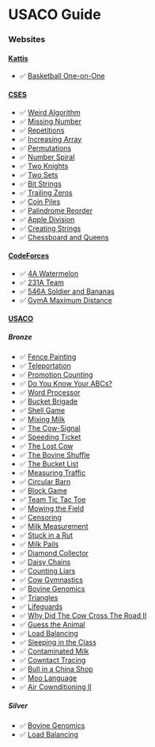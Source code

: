 # USACO Guide

### Websites

#### [Kattis](https://open.kattis.com/)
* ✅ [Basketball One-on-One](https://open.kattis.com/problems/basketballoneonone)

#### [CSES](https://cses.fi)
* ✅ [Weird Algorithm](https://cses.fi/problemset/task/1068)
* ✅ [Missing Number](https://cses.fi/problemset/task/1083)
* ✅ [Repetitions](https://cses.fi/problemset/task/1069)
* ✅ [Increasing Array](https://cses.fi/problemset/task/1094)
* ✅ [Permutations](https://cses.fi/problemset/task/1070)
* ✅ [Number Spiral](https://cses.fi/problemset/task/1071)
* ✅ [Two Knights](https://cses.fi/problemset/task/1072)
* ✅ [Two Sets](https://cses.fi/problemset/task/1092)
* ✅ [Bit Strings](https://cses.fi/problemset/task/1617)
* ✅ [Trailing Zeros](https://cses.fi/problemset/task/1618)
* ✅ [Coin Piles](https://cses.fi/problemset/task/1754)
* ✅ [Palindrome Reorder](https://cses.fi/problemset/task/1755)
* ✅ [Apple Division](https://cses.fi/problemset/task/1623)
* ✅ [Creating Strings](https://cses.fi/problemset/task/1622)
* ✅ [Chessboard and Queens](https://cses.fi/problemset/task/1624)

#### [CodeForces](https://codeforces.com)
* ✅ [4A Watermelon](https://codeforces.com/problemset/problem/4/A)
* ✅ [231A Team](https://codeforces.com/problemset/problem/231/A)
* ✅ [546A Soldier and Bananas](https://codeforces.com/problemset/problem/546/A)
* ✅ [GymA Maximum Distance](https://codeforces.com/gym/102951/problem/A)


#### [USACO](https://usaco.org/index.php)

##### Bronze
* ✅ [Fence Painting](https://usaco.org/index.php?page=viewproblem2&cpid=567)
* ✅ [Teleportation](https://usaco.org/index.php?page=viewproblem2&cpid=807)
* ✅ [Promotion Counting](https://usaco.org/index.php?page=viewproblem2&cpid=591)
* ✅ [Do You Know Your ABCs?](https://usaco.org/index.php?page=viewproblem2&cpid=1059)
* ✅ [Word Processor](https://usaco.org/index.php?page=viewproblem2&cpid=987)
* ✅ [Bucket Brigade](https://usaco.org/index.php?page=viewproblem2&cpid=939)
* ✅ [Shell Game](https://usaco.org/index.php?page=viewproblem2&cpid=891)
* ✅ [Mixing Milk](https://usaco.org/index.php?page=viewproblem2&cpid=855)
* ✅ [The Cow-Signal](https://usaco.org/index.php?page=viewproblem2&cpid=665)
* ✅ [Speeding Ticket](https://usaco.org/index.php?page=viewproblem2&cpid=568)
* ✅ [The Lost Cow](https://usaco.org/index.php?page=viewproblem2&cpid=735)
* ✅ [The Bovine Shuffle](https://usaco.org/index.php?page=viewproblem2&cpid=760)
* ✅ [The Bucket List](https://usaco.org/index.php?page=viewproblem2&cpid=856)
* ✅ [Measuring Traffic](https://usaco.org/index.php?page=viewproblem2&cpid=917)
* ✅ [Circular Barn](https://usaco.org/index.php?page=viewproblem2&cpid=616)
* ✅ [Block Game](https://usaco.org/index.php?page=viewproblem2&cpid=664)
* ✅ [Team Tic Tac Toe](https://usaco.org/index.php?page=viewproblem2&cpid=831)
* ✅ [Mowing the Field](https://usaco.org/index.php?page=viewproblem2&cpid=831)
* ✅ [Censoring](https://usaco.org/index.php?page=viewproblem2&cpid=526)
* ✅ [Milk Measurement](https://usaco.org/index.php?page=viewproblem2&cpid=761)
* ✅ [Stuck in a Rut](https://usaco.org/index.php?page=viewproblem2&cpid=1061)
* ✅ [Milk Pails](https://usaco.org/index.php?page=viewproblem2&cpid=615)
* ✅ [Diamond Collector](https://usaco.org/index.php?page=viewproblem2&cpid=639)
* ✅ [Daisy Chains](https://usaco.org/index.php?page=viewproblem2&cpid=1060)
* ✅ [Counting Liars](https://usaco.org/index.php?page=viewproblem2&cpid=1228)
* ✅ [Cow Gymnastics](https://usaco.org/index.php?page=viewproblem2&cpid=963)
* ✅ [Bovine Genomics](https://usaco.org/index.php?page=viewproblem2&cpid=736)
* ✅ [Triangles](https://usaco.org/index.php?page=viewproblem2&cpid=1011)
* ✅ [Lifeguards](https://usaco.org/index.php?page=viewproblem2&cpid=784)
* ✅ [Why Did The Cow Cross The Road II](https://usaco.org/index.php?page=viewproblem2&cpid=712)
* ✅ [Guess the Animal](https://usaco.org/index.php?page=viewproblem2&cpid=893)
* ✅ [Load Balancing](https://usaco.org/index.php?page=viewproblem2&cpid=617)
* ✅ [Sleeping in the Class](https://usaco.org/index.php?page=viewproblem2&cpid=1203)
* ✅ [Contaminated Milk](https://usaco.org/index.php?page=viewproblem2&cpid=569)
* ✅ [Cowntact Tracing](https://usaco.org/index.php?page=viewproblem2&cpid=1037)
* ✅ [Bull in a China Shop](https://usaco.org/index.php?page=viewproblem2&cpid=640)
* ✅ [Moo Language](https://usaco.org/index.php?page=viewproblem2&cpid=1324)
* ✅ [Air Cownditioning II](https://usaco.org/index.php?page=viewproblem2&cpid=1276)

##### Silver
* ✅ [Bovine Genomics](https://usaco.org/index.php?page=viewproblem2&cpid=739)
* ✅ [Load Balancing](https://usaco.org/index.php?page=viewproblem2&cpid=619)